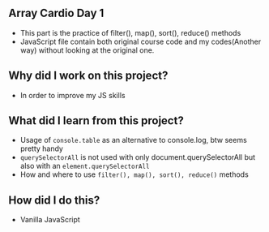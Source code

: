 ## Array Cardio Day 1
- This part is the practice of filter(), map(), sort(), reduce() methods
- JavaScript file contain both original course code and my codes(Another way) without looking at the original one.

## Why did I work on this project?
- In order to improve my JS skills

## What did I learn from this project?
- Usage of `console.table` as an alternative to console.log, btw seems pretty handy
- `querySelectorAll` is not used with only document.querySelectorAll but also with an `element.querySelectorAll`
- How and where to use `filter(), map(), sort(), reduce()` methods

## How did I do this?
- Vanilla JavaScript
